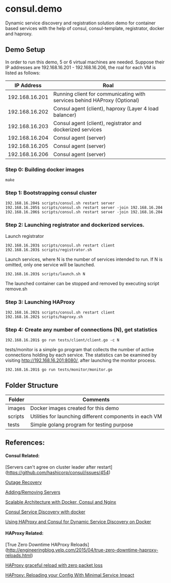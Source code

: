 # consul.demo
Dynamic service discovery and registration solution demo for container based services with the help of consul, consul-template, registrator, docker and haproxy.

## Demo Setup
In order to run this demo, 5 or 6 virtual machines are needed. Suppose their IP addresses are 192.168.16.201 - 192.168.16.206, the roal for each VM is listed as follows:

IP Address  | Roal 
----------- | -------------------------------------------------------
192.168.16.201 | Running client for communicating with services behind HAProxy (Optional)
192.168.16.202 | Consul agent (client), haproxy (Layer 4 load balancer)
192.168.16.203 | Consul agent (client), registrator and dockerized services
192.168.16.204 | Consul agent (server)
192.168.16.205 | Consul agent (server)
192.168.16.206 | Consul agent (server)

### Step 0: Building docker images
`make`

### Step 1: Bootstrapping consul cluster
```
192.168.16.204$ scripts/consul.sh restart server
192.168.16.205$ scripts/consul.sh restart server -join 192.168.16.204
192.168.16.206$ scripts/consul.sh restart server -join 192.168.16.204
```

### Step 2: Launching registrator and dockerized services.

Launch registrator
```
192.168.16.203$ scripts/consul.sh restart client
192.168.16.203$ scripts/registrator.sh
```

Launch services, where N is the number of services intended to run. If N
is omitted, only one service will be launched.
```
192.168.16.203$ scripts/launch.sh N
```

The launched container can be stopped and removed by executing script remove.sh

### Step 3: Launching HAProxy
```
192.168.16.202$ scripts/consul.sh restart client
192.168.16.202$ scripts/haproxy.sh
```

### Step 4: Create any number of connections (N), get statistics
```
192.168.16.201$ go run tests/client/client.go -c N
```

tests/monitor is a simple go program that collects the number of active connections holding by each service. The statistics can be examined by visiting http://192.168.16.201:8080/, after launching the monitor process.
```
192.168.16.201$ go run tests/monitor/monitor.go
```

## Folder Structure

Folder  | Comments
------- | --------------------------------
images  | Docker images created for this demo
scripts | Utilities for launching different components in each VM
tests   | Simple golang program for testing purpose

## References:
#### Consul Related:
[Servers can't agree on cluster leader after restart] (https://github.com/hashicorp/consul/issues/454)

[Outage Recovery](https://www.consul.io/docs/guides/outage.html)

[Adding/Removing Servers](https://www.consul.io/docs/guides/servers.html)

[Scalable Architecture with Docker, Consul and Nginx](https://www.airpair.com/scalable-architecture-with-docker-consul-and-nginx)

[Consul Service Discovery with docker](http://progrium.com/blog/2014/08/20/consul-service-discovery-with-docker/)

[Using HAProxy and Consul for Dynamic Service Discovery on Docker](http://sirile.github.io/2015/05/18/using-haproxy-and-consul-for-dynamic-service-discovery-on-docker.html)

#### HAProxy Related:
[True Zero Downtime HAProxy Reloads] (http://engineeringblog.yelp.com/2015/04/true-zero-downtime-haproxy-reloads.html)

[HAProxy graceful reload with zero packet loss](http://serverfault.com/questions/580595/haproxy-graceful-reload-with-zero-packet-loss)

[HAProxy: Reloading your Config With Minimal Service Impact](http://www.mgoff.in/2010/04/18/haproxy-reloading-your-config-with-minimal-service-impact/)
